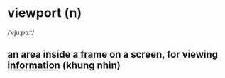 # viewport (n)

/ˈvjuːpɔːt/

## an area inside a frame on a screen, for viewing [information](information-n.md#data-that-is-processed-stored-or-sent-by-a-computer) (khung nhìn)